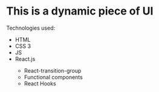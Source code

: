<h1>This is a dynamic piece of UI</h1>
<p>Technologies used:</p>
<ul>
    <li>HTML</li>
    <li>CSS 3</li>
    <li>JS</li>
  <li>React.js</li>
        <ul>
            <li>React-transition-group</li>
           <li>Functional components</li>
           <li>React Hooks</li>
    </ul>
</ul>
